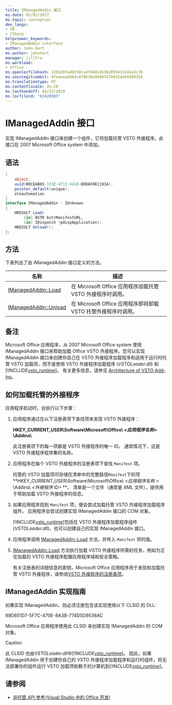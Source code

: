 ```yaml
---
title: IManagedAddin 接口
ms.date: 02/02/2017
ms.topic: conceptual
dev_langs:
- VB
- CSharp
helpviewer_keywords:
- IManagedAddin interface
author: John-Hart
ms.author: johnhart
manager: jillfra
ms.workload:
- office
ms.openlocfilehash: 320b20fa40250ca47dd414b362059e152eba2c3b
ms.sourcegitcommit: 47eeeeadd84c879636e9d48747b615de69384356
ms.translationtype: HT
ms.contentlocale: zh-CN
ms.lasthandoff: 04/23/2019
ms.locfileid: "63420985"
---
```

# <a name="imanagedaddin-interface"></a>IManagedAddin 接口
  实现 IManagedAddin 接口来创建一个组件，它将加载托管 VSTO 外接程序。此接口在 2007 Microsoft Office system 中添加。

## <a name="syntax"></a>语法

```csharp
[
    object,
    uuid(B9CEAB65-331C-4713-8410-DDDAF8EC191A),
    pointer_default(unique),
    oleautomation
]
interface IManagedAddin : IUnknown
{
    HRESULT Load(
        [in] BSTR bstrManifestURL,
        [in] IDispatch *pdispApplication);
    HRESULT Unload();
};
```

## <a name="methods"></a>方法
 下表列出了由 IManagedAddin 接口定义的方法。

|名称|描述|
|----------|-----------------|
|[IManagedAddin::Load](../vsto/imanagedaddin-load.md)|在 Microsoft Office 应用程序加载托管 VSTO 外接程序时调用。|
|[IManagedAddin::Unload](../vsto/imanagedaddin-unload.md)|在 Microsoft Office 应用程序即将卸载 VSTO 托管外接程序时调用。|

## <a name="remarks"></a>备注
 Microsoft Office 应用程序，从 2007 Microsoft Office system 使用 IManagedAddin 接口来帮助加载 Office VSTO 外接程序。您可以实现 IManagedAddin 接口来创建你自己在 VSTO 外接程序加载程序和适用于运行时托管 VSTO 加载项，而不是使用 VSTO 外接程序加载程序 (*VSTOLoader.dll*) 和[!INCLUDE[vsto_runtime](../vsto/includes/vsto-runtime-md.md)]。 有关更多信息，请参见 [Architecture of VSTO Add-ins](../vsto/architecture-of-vsto-add-ins.md)。

## <a name="how-managed-add-ins-are-loaded"></a>如何加载托管的外接程序
 应用程序启动时，会执行以下步骤：

1. 应用程序通过在以下注册表项下查找项来发现 VSTO 外接程序：

    **HKEY_CURRENT_USER\Software\Microsoft\Office\\ *\<应用程序名称>* \Addins\\**

    此注册表项下的每一项都是 VSTO 外接程序的唯一 ID。 通常情况下，这是 VSTO 外接程序程序集的名称。

2. 应用程序在每个 VSTO 外接程序的注册表项下查找 `Manifest` 项。

    托管的 VSTO 加载项可存储在清单中的完整路径`Manifest`下的项**HKEY_CURRENT_USER\Software\Microsoft\Office\\ _\<应用程序名称 >_ \Addins\\ _\<外接程序 ID>_ **。 清单是一个文件（通常是 XML 文件），提供用于帮助加载 VSTO 外接程序的信息。

3. 如果应用程序找到 `Manifest` 项，便会尝试加载托管 VSTO 外接程序加载程序组件。 应用程序会尝试创建实现 IManagedAddin 接口的 COM 对象。

    [!INCLUDE[vsto_runtime](../vsto/includes/vsto-runtime-md.md)]包括在 VSTO 外接程序加载程序组件 (*VSTOLoader.dll*)，也可以创建自己的实现 IManagedAddin 接口。

4. 应用程序调用 [IManagedAddin::Load](../vsto/imanagedaddin-load.md) 方法，并传入 `Manifest` 项的值。

5. [IManagedAddin::Load](../vsto/imanagedaddin-load.md) 方法执行加载 VSTO 外接程序所需的任务，例如为正在加载的 VSTO 外接程序配置应用程序域和安全策略。

   有关注册表的详细信息的密钥，Microsoft Office 应用程序用于发现和加载托管 VSTO 外接程序，请参阅[VSTO 外接程序的注册表项](../vsto/registry-entries-for-vsto-add-ins.md)。

## <a name="guidance-to-implement-imanagedaddin"></a>IManagedAddin 实现指南
 如果实现 IManagedAddin，则必须注册包含该实现使用以下 CLSID 的 DLL:

 99D651D7-5F7C-470E-8A3B-774D5D9536AC

 Microsoft Office 应用程序使用此 CLSID 来创建实现 IManagedAddin 的 COM 对象。

> [!CAUTION]
> 此 CLSID 也由*VSTOLoader.dll*中[!INCLUDE[vsto_runtime](../vsto/includes/vsto-runtime-md.md)]。 因此，如果 IManagedAddin 用于创建你自己的 VSTO 外接程序加载程序和运行时组件，将无法部署你的组件运行 VSTO 加载项依赖于的计算机到[!INCLUDE[vsto_runtime](../vsto/includes/vsto-runtime-md.md)]。

## <a name="see-also"></a>请参阅
- [非托管 API 参考&#40;Visual Studio 中的 Office 开发&#41;](../vsto/unmanaged-api-reference-office-development-in-visual-studio.md)
